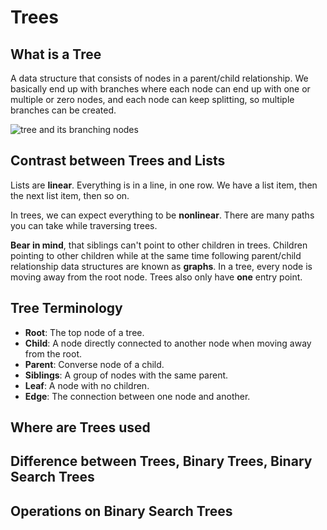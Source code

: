 # Trees

## What is a Tree

A data structure that consists of nodes in a parent/child relationship. We basically end up with branches where each node can end up with one or multiple or zero nodes, and each node can keep splitting, so multiple branches can be created.

![tree and its branching nodes](https://github.com/rmolinamir/algorithms-and-data-structures/blob/master/21.%20Trees/images/Tree-and%20its%20branching%20Nodes_tree%20and%20its%20branching%20nodes.png?raw=true "Tree and its branching Nodes")

## Contrast between Trees and Lists

Lists are **linear**. Everything is in a line, in one row. We have a list item, then the next list item, then so on.

In trees, we can expect everything to be **nonlinear**. There are many paths you can take while traversing trees.

**Bear in mind**, that siblings can't point to other children in trees. Children pointing to other children while at the same time following parent/child relationship data structures are known as **graphs**. In a tree, every node is moving away from the root node. Trees also only have **one** entry point.

## Tree Terminology

- **Root**: The top node of a tree.
- **Child**: A node directly connected to another node when moving away from the root.
- **Parent**: Converse node of a child.
- **Siblings**: A group of nodes with the same parent.
- **Leaf**: A node with no children.
- **Edge**: The connection between one node and another.

## Where are Trees used

## Difference between Trees, Binary Trees, Binary Search Trees

## Operations on Binary Search Trees
